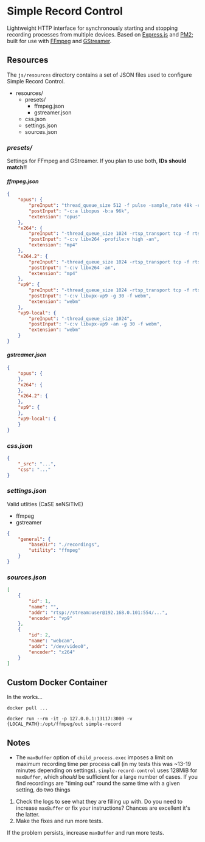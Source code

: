 # Simple Record Control
Lightweight HTTP interface for synchronously starting and stopping recording processes from multiple devices. Based on [Express.js](https://expressjs.com/) and [PM2](http://pm2.keymetrics.io/); built for use with [FFmpeg](https://ffmpeg.org/) and [GStreamer](https://gstreamer.freedesktop.org/).

## Resources
The `js/resources` directory contains a set of JSON files used to configure Simple Record Control.

- resources/
    - presets/
        - ffmpeg.json
        - gstreamer.json
    - css.json
    - settings.json
    - sources.json

### *presets/*
Settings for FFmpeg and GStreamer. If you plan to use both, **IDs should match!!**

#### *ffmpeg.json*
```json
{
    "opus": {
        "preInput": "thread_queue_size 512 -f pulse -sample_rate 48k -channels 2 -frame_size 2",
        "postInput": "-c:a libopus -b:a 96k",
        "extension": "opus"
    },
    "x264": {
        "preInput": "-thread_queue_size 1024 -rtsp_transport tcp -f rtsp -r 30",
        "postInput": "-c:v libx264 -profile:v high -an",
        "extension": "mp4"
    },
    "x264.2": {
        "preInput": "-thread_queue_size 1024 -rtsp_transport tcp -f rtsp",
        "postInput": "-c:v libx264 -an",
        "extension": "mp4"
    },
    "vp9": {
        "preInput": "-thread_queue_size 1024 -rtsp_transport tcp -f rtsp -r 30",
        "postInput": "-c:v libvpx-vp9 -g 30 -f webm",
        "extension": "webm"
    },
    "vp9-local": {
        "preInput": "-thread_queue_size 1024",
        "postInput": "-c:v libvpx-vp9 -an -g 30 -f webm",
        "extension": "webm"
    }
}
```

#### *gstreamer.json*
```json
{
    "opus": {
    },
    "x264": {
    },
    "x264.2": {
    },
    "vp9": {
    },
    "vp9-local": {
    }
}
```

### *css.json*
```json
{
    "_src": "...",
    "css": "..."
}
```

### *settings.json*
Valid utlities (CaSE seNSiTIvE)
- ffmpeg
- gstreamer

```json
{
    "general": {
        "baseDir": "./recordings",
        "utility": "ffmpeg"
    }
}
```

### *sources.json*
```json
[
    {
        "id": 1,
        "name": "",
        "addr": "rtsp://stream:user@192.168.0.101:554/...",
        "encoder": "vp9"
    },
    {
        "id": 2,
        "name": "webcam",
        "addr": "/dev/video0",
        "encoder": "x264"
    }
]
```

## Custom Docker Container
In the works...
```docker
docker pull ...

docker run --rm -it -p 127.0.0.1:13117:3000 -v {LOCAL_PATH}:/opt/ffmpeg/out simple-record
```

## Notes
- The `maxBuffer` option of `child_process.exec` imposes a limit on maximum recording time per process call (in my tests this was ~13-19 minutes depending on settings). `simple-record-control` uses 128MiB for `maxBuffer`, which *should* be sufficient for a large number of cases. If you find recordings are "timing out" round the same time with a given setting, do two things

1. Check the logs to see what they are filling up with. Do you need to increase `maxBuffer` or fix your instructions? Chances are excellent it's the latter.
2. Make the fixes and run more tests.

If the problem persists, increase `maxBuffer` and run more tests.